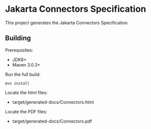 Jakarta Connectors Specification
================================

This project generates the Jakarta Connectors Specification.

Building
--------

Prerequisites:

* JDK8+
* Maven 3.0.3+

Run the full build:

`mvn install`

Locate the html files:
- target/generated-docs/Connectors.html

Locate the PDF files:
- target/generated-docs/Connectors.pdf
